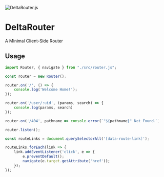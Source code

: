 ![DeltaRouter.js](https://github.com/rare-earth/DeltaRouter/raw/main/banner.png)
# DeltaRouter
A Minimal Client-Side Router

## Usage
```javascript
import Router, { navigate } from "./src/router.js";

const router = new Router();

router.on('/', () => {
    console.log('Welcome Home!');
});

router.on('/user/:uid', (params, search) => {
    console.log(params, search)
});

router.on('/404', pathname => console.error(`"${pathname}" Not Found.`));

router.listen();

const routeLinks = document.querySelectorAll('[data-route-link]');

routeLinks.forEach(link => {
    link.addEventListener('click', e => {
        e.preventDefault();
        navigate(e.target.getAttribute('href'));
    });
});
```

